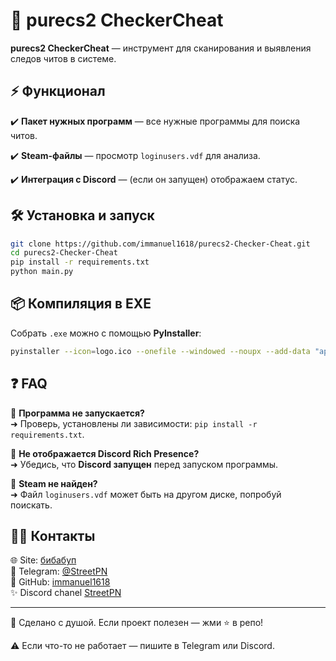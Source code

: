 # 🎯 purecs2 CheckerCheat

**purecs2 CheckerCheat** — инструмент для сканирования и выявления следов читов в системе.

## ⚡ Функционал
✔️ **Пакет нужных программ** — все нужные программы для поиска читов.

✔️ **Steam-файлы** — просмотр `loginusers.vdf` для анализа.

✔️ **Интеграция с Discord** — (если он запущен) отображаем статус.


## 🛠️ Установка и запуск
```bash
git clone https://github.com/immanuel1618/purecs2-Checker-Cheat.git
cd purecs2-Checker-Cheat
pip install -r requirements.txt
python main.py
```

## 📦 Компиляция в EXE
Собрать `.exe` можно с помощью **PyInstaller**:
```bash
pyinstaller --icon=logo.ico --onefile --windowed --noupx --add-data "app;app" --add-data "assets;assets" --version-file version.txt main.py

```

## ❓ FAQ
🔹 **Программа не запускается?**  
➜ Проверь, установлены ли зависимости: `pip install -r requirements.txt`.

🔹 **Не отображается Discord Rich Presence?**  
➜ Убедись, что **Discord запущен** перед запуском программы.

🔹 **Steam не найден?**  
➜ Файл `loginusers.vdf` может быть на другом диске, попробуй поискать.

## 👨‍💻 Контакты
🌐 Site: [бибабуп](https://immanuel.nna1618.com/)  
📌 Telegram: [@StreetPN](https://t.me/StreetPN)  
🦈 GitHub: [immanuel1618](https://github.com/immanuel1618)  
✨ Discord chanel [StreetPN](https://discord.gg/xXk2VTU5)

---
💙 Сделано с душой. Если проект полезен — жми ⭐ в репо!

⚠️ Если что-то не работает — пишите в Telegram или Discord.

